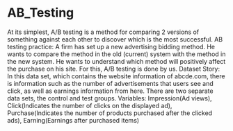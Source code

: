# AB_Testing
At its simplest, A/B testing is a method for comparing 2 versions of something against each other to discover which is the most successful. 
AB testing practice: A firm has set up a new advertising bidding method. He wants to compare the method in the old (current) system with the method in the new system. He wants to understand which method will positively affect the purchase on his site. For this, A/B testing is done by us.
Dataset Story: 
In this data set, which contains the website information of abcde.com,
there is information such as the number of advertisements that users see and click,
as well as earnings information from here.
There are two separate data sets, the control and test groups.
Variables:
Impression(Ad views),
Click(Indicates the number of clicks on the displayed ad),
Purchase(Indicates the number of products purchased after the clicked ads),
Earning(Earnings after purchased items)
